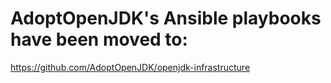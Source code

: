 # AdoptOpenJDK's Ansible playbooks have been moved to:
https://github.com/AdoptOpenJDK/openjdk-infrastructure
